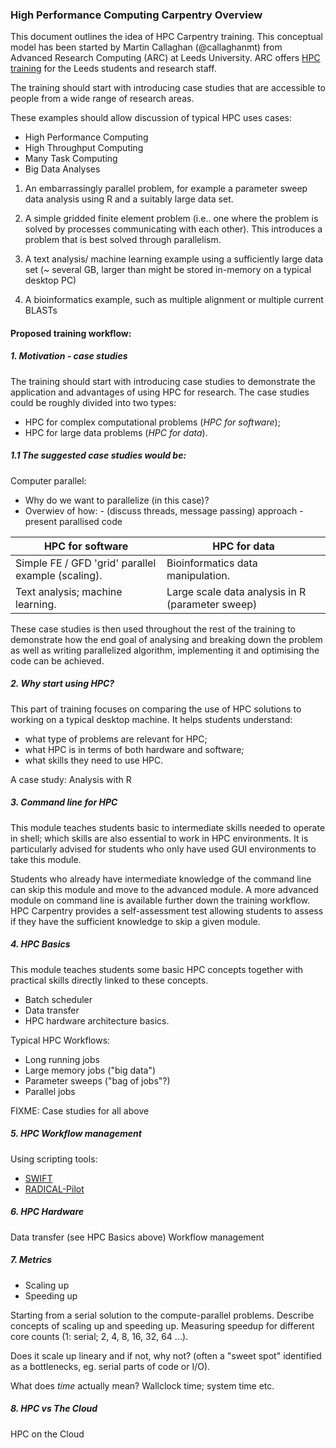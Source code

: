 ### High Performance Computing Carpentry Overview

This document outlines the idea of HPC Carpentry training. This conceptual model has been started by Martin Callaghan (@callaghanmt) from Advanced Research Computing (ARC) at Leeds University. ARC offers [HPC training](http://arc.leeds.ac.uk/training/) for the Leeds students and research staff.

The training should start with introducing case studies that are accessible to people from a wide range of research areas.

These examples should allow discussion of typical HPC uses cases:
* High Performance Computing
* High Throughput Computing
* Many Task Computing
* Big Data Analyses

1. An embarrassingly parallel problem, for example a parameter sweep data analysis using R and a suitably large data set.

2. A simple gridded finite element problem (i.e.. one where the problem is solved by processes communicating with each other). This introduces a problem that is best solved through parallelism.

3. A text analysis/ machine learning example using a sufficiently large data set (~ several GB, larger than might be stored in-memory on a typical desktop PC)

4. A bioinformatics example, such as multiple alignment or multiple current BLASTs

#### Proposed training workflow:

##### 1. Motivation - case studies
The training should start with introducing case studies to demonstrate the application and advantages of using HPC for research. The case studies could be roughly divided into two types:

* HPC for complex computational problems (*HPC for software*);
* HPC for large data problems (*HPC for data*).


##### 1.1 The suggested case studies would be:

Computer parallel:

* Why do we want to parallelize (in this case)?
* Overwiev of how: 
		- (discuss threads, message passing) approach
		- present parallised code
	
|HPC for software | HPC for data|
|-----------------|-------------|
| Simple FE / GFD 'grid' parallel example (scaling).  | Bioinformatics data manipulation.|
| Text analysis; machine learning.  |Large scale data analysis in R (parameter sweep) |

These case studies is then used throughout the rest of the training to demonstrate how the end goal of analysing and breaking down the problem as well as writing parallelized algorithm, implementing it  and optimising the code can be achieved.


##### 2. Why start using HPC?

This part of training focuses on comparing the use of HPC solutions to working on a typical desktop machine. It helps students understand:

* what type of problems are relevant for HPC;
* what HPC is in terms of both hardware and software;
* what skills they need to use HPC.

A case study: Analysis with R

##### 3. Command line for HPC

This module teaches students basic to intermediate skills needed to operate in shell; which skills are also essential to work in HPC environments. It is particularly advised for students who only have used GUI environments to take this module. 

Students who already have intermediate knowledge of the command line can skip this module and move to the advanced module. 
A more advanced module on command line is available further down the training workflow. 
HPC Carpentry provides a self-assessment test allowing students to assess if they have the sufficient knowledge to skip a given module. 

##### 4. HPC Basics

This module teaches students some basic HPC concepts together with practical skills directly linked to these concepts. 

* Batch scheduler
* Data transfer
* HPC hardware architecture basics.

Typical HPC Workflows:

* Long running jobs
* Large memory jobs ("big data")
* Parameter sweeps ("bag of jobs"?)
* Parallel jobs

FIXME: Case studies for all above


##### 5. HPC Workflow management

Using scripting tools:

* [SWIFT](http://swift-lang.org/main/index.php)
* [RADICAL-Pilot](https://radicalpilot.readthedocs.org/en/stable/)


##### 6. HPC Hardware

Data transfer (see HPC Basics above)
Workflow management


##### 7. Metrics

* Scaling up
* Speeding up

Starting from a serial solution to the compute-parallel problems. Describe concepts of scaling up and speeding up. Measuring speedup for different core counts (1: serial; 2, 4, 8, 16, 32, 64 ...).

Does it scale up lineary and if not, why not? (often a "sweet spot" identified as a bottlenecks, eg. serial parts of code or I/O).

What does *time* actually mean? Wallclock time; system time etc.

##### 8. HPC vs The Cloud

HPC on the Cloud